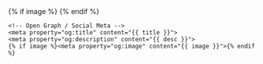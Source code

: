 <!DOCTYPE html>
<html lang="en">
<head>
    <meta charset="UTF-8">
    <meta name="viewport" content="width=device-width, initial-scale=1.0">
    <title>{{ title }}</title>
    <meta name="description" content="{{ desc }}">
    <meta name="description" content="{{ desc }}">
    <meta property="og:title" content="{{ title }}">
    <meta property="og:description" content="{{ desc }}">
    {% if image %}
    <meta property="og:image" content="{{ image }}">
    {% endif %}
    <link rel="stylesheet" href="/static/style.css">

    <!-- Open Graph / Social Meta -->
    <meta property="og:title" content="{{ title }}">
    <meta property="og:description" content="{{ desc }}">
    {% if image %}<meta property="og:image" content="{{ image }}">{% endif %}
</head>
